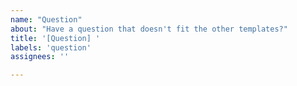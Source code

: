 ```yaml
---
name: "Question"
about: "Have a question that doesn't fit the other templates?"
title: '[Question] '
labels: 'question'
assignees: ''

---
```


<!-- What's on your mind? We'll be happy to help! -->